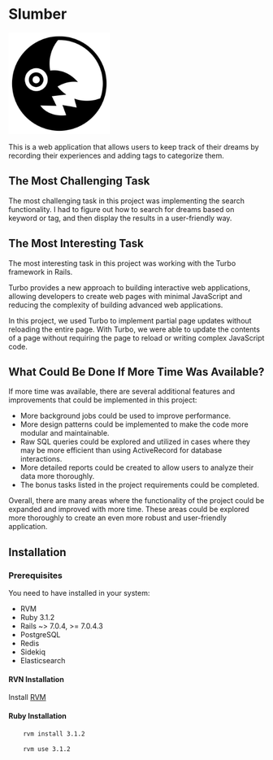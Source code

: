 # Slumber

<img src="./public/evil-moon.png" width="200" />

This is a web application that allows users to keep track of their dreams by recording their experiences and adding tags to categorize them.

## The Most Challenging Task

The most challenging task in this project was implementing the search functionality. I had to figure out how to search for dreams based on keyword or tag, and then display the results in a user-friendly way.

## The Most Interesting Task

The most interesting task in this project was working with the Turbo framework in Rails.

Turbo provides a new approach to building interactive web applications, allowing developers to create web pages with minimal JavaScript and reducing the complexity of building advanced web applications.

In this project, we used Turbo to implement partial page updates without reloading the entire page. With Turbo, we were able to update the contents of a page without requiring the page to reload or writing complex JavaScript code.

## What Could Be Done If More Time Was Available?

If more time was available, there are several additional features and improvements that could be implemented in this project:

- More background jobs could be used to improve performance.
- More design patterns could be implemented to make the code more modular and maintainable.
- Raw SQL queries could be explored and utilized in cases where they may be more efficient than using ActiveRecord for database interactions.
- More detailed reports could be created to allow users to analyze their data more thoroughly.
- The bonus tasks listed in the project requirements could be completed.

Overall, there are many areas where the functionality of the project could be expanded and improved with more time. These areas could be explored more thoroughly to create an even more robust and user-friendly application.

## Installation

### Prerequisites

You need to have installed in your system:

- RVM
- Ruby 3.1.2
- Rails ~> 7.0.4, >= 7.0.4.3
- PostgreSQL
- Redis
- Sidekiq
- Elasticsearch

#### RVN Installation

Install [RVM](http://rvm.io/)

#### Ruby Installation

```
    rvm install 3.1.2
```

```
    rvm use 3.1.2
```
